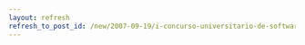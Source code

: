 ```yaml
---
layout: refresh
refresh_to_post_id: /new/2007-09-19/i-concurso-universitario-de-software-libre-de-c-lm
---
```

